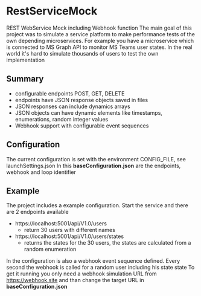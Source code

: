 # RestServiceMock
REST WebService Mock including Webhook function 
The main goal of this project was to simulate a service platform to make performance tests of the own depending microservices.
For example you have a microservice which is connected to MS Graph API to monitor MS Teams user states. In the real world it's hard to simulate thousands of users to test the own implementation 

## Summary
* configurable endpoints POST, GET, DELETE
* endpoints have JSON response objects saved in files
* JSON responses can include dynamics arrays
* JSON objects can have dynamic elements like timestamps, enumerations, random integer values
* Webhook support with configurable event sequences

## Configuration
The current configuration is set with the environment CONFIG_FILE, see launchSettings.json
In this **baseConfiguration.json** are the endpoints, webhook and loop identifier
## Example
The project includes a example configuration.
Start the service and there are 2 endpoints available
* https://localhost:5001/api/V1.0/users
  + return 30 users with different names 
* https://localhost:5001/api/V1.0/users/states
  + returns the states for the 30 users, the states are calculated from a random enumeration

In the configuration is also a webhook event sequence defined. 
Every second the webhook is called for a random user including his state state
To get it running you only need a webhook simulation URL from https://webhook.site and than change the target URL in **baseConfiguration.json**




